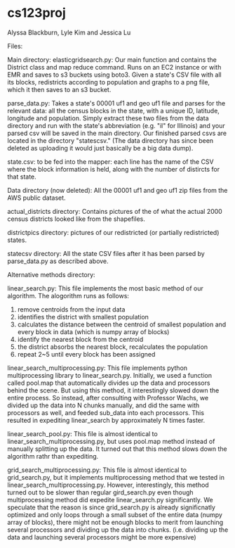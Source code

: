 # cs123proj
Alyssa Blackburn, Lyle Kim and Jessica Lu

Files: 

Main directory:
elasticgridsearch.py: Our main function and contains the District class and map reduce command. Runs on an EC2 instance or with EMR and saves to s3 buckets using boto3. Given a state's CSV file with all its blocks, redistricts according to population and graphs to a png file, which it then saves to an s3 bucket.
 
parse_data.py: Takes a state's 00001 uf1 and geo uf1 file and parses for the relevant data: all the census blocks in the state, with a unique ID, latitude, longitude and population. Simply extract these two files from the data directory and run with the state's abbreviation (e.g. "il" for Illinois) and your parsed csv will be saved in the main directory. Our finished parsed csvs are located in the directory "statescsv." (The data directory has since been deleted as uploading it would just basically be a big data dump).

state.csv:
to be fed into the mapper: each line has the name of the CSV where the block information is held, along with the number of distircts for that state.

Data directory (now deleted):
All the 00001 uf1 and geo uf1 zip files from the AWS public dataset. 

actual_districts directory: 
Contains pictures of the of what the actual 2000 census districts looked like from the shapefiles. 

districtpics directory: 
pictures of our redistricted (or partially redistricted) states. 

statecsv directory:
All the state CSV files after it has been parsed by parse_data.py as described above. 

Alternative methods directory: 

linear_search.py: This file implements the most basic method of our algorithm. The alogorithm runs as follows:
1) remove centroids from the input data
2) identifies the district with smallest population
3) calculates the distance between the centroid of smallest population
   and every block in data (which is numpy array of blocks)
4) identify the nearest block from the centroid 
5) the district absorbs the nearest block, recalculates the population
6) repeat 2~5 until every block has been assigned

linear_search_multiprocessing.py: This file implements python multiprocessing library to linear_search.py.
Initially, we used a function called pool.map that automatically divides up the data and processors behind the scene. But using this method, it interestingly slowed down the entire process. So instead, after consulting with Professor Wachs, we divided up the data
into N chunks manually, and did the same with processors as well, and feeded sub_data into each processors. This resulted in expediting linear_search by approximately N times faster.

linear_search_pool.py:
This file is almost identical to linear_search_multiprocessing.py, but uses pool.map method instead of manually splitting up the data. It turned out that this method slows down the algorithm rathr than expediting.

grid_search_multiprocessing.py:
This file is almost identical to grid_search.py, but it implements multiprocessing method that we tested in linear_search_multiprocessing.py.
However, interestingly, this method turned out to be slower than regular gird_search.py even though multiprocessing method did expedite linear_search.py significantly.
We speculate that the reason is since grid_search.py is already significnatly optimized and only loops through a small subset of the entire data (numpy array of blocks), there might not be enough blocks to merit from launching several processors and dividing up the data into chunks. (i.e. dividing up the data and launching several processors might be more expensive)




